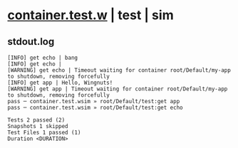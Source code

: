 # [container.test.w](../../../../../../examples/tests/sdk_tests/container/container.test.w) | test | sim

## stdout.log
```log
[INFO] get echo | bang
[INFO] get echo | 
[WARNING] get echo | Timeout waiting for container root/Default/my-app to shutdown, removing forcefully
[INFO] get app | Hello, Wingnuts!
[WARNING] get app | Timeout waiting for container root/Default/my-app to shutdown, removing forcefully
pass ─ container.test.wsim » root/Default/test:get app 
pass ─ container.test.wsim » root/Default/test:get echo

Tests 2 passed (2)
Snapshots 1 skipped
Test Files 1 passed (1)
Duration <DURATION>
```

